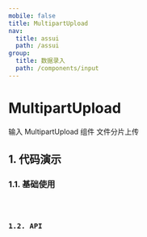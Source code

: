 ```yaml
---
mobile: false
title: MultipartUpload
nav:
  title: assui
  path: /assui
group:
  title: 数据录入
  path: /components/input
---
```


# MultipartUpload

输入 MultipartUpload 组件 文件分片上传

## 1. 代码演示

### 1.1. 基础使用

<code hideActions='["CSB", "EXTERNAL"]' src="./demo/index.tsx" />

### 1.2. API
<API></API>
